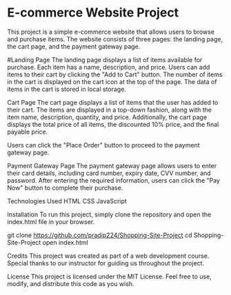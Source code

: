 <h1>E-commerce Website Project</h1>
This project is a simple e-commerce website that allows users to browse and purchase items. The website consists of three pages: the landing page, the cart page, and the payment gateway page.

#Landing Page
The landing page displays a list of items available for purchase. Each item has a name, description, and price. Users can add items to their cart by clicking the "Add to Cart" button. The number of items in the cart is displayed on the cart icon at the top of the page. The data of items in the cart is stored in local storage.

Cart Page
The cart page displays a list of items that the user has added to their cart. The items are displayed in a top-down fashion, along with the item name, description, quantity, and price. Additionally, the cart page displays the total price of all items, the discounted 10% price, and the final payable price.

Users can click the "Place Order" button to proceed to the payment gateway page.

Payment Gateway Page
The payment gateway page allows users to enter their card details, including card number, expiry date, CVV number, and password. After entering the required information, users can click the "Pay Now" button to complete their purchase.

Technologies Used
HTML
CSS
JavaScript


Installation
To run this project, simply clone the repository and open the index.html file in your browser.

git clone https://github.com/pradip224/Shopping-Site-Project
cd Shopping-Site-Project
open index.html

Credits
This project was created as part of a web development course. Special thanks to our instructor for guiding us throughout the project.

License
This project is licensed under the MIT License. Feel free to use, modify, and distribute this code as you wish.
